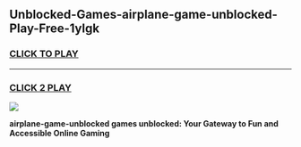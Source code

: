 
## Unblocked-Games-airplane-game-unblocked-Play-Free-1ylgk
<h3>
<a href="https://premium76.site?title=airplane-game-unblocked&ref=23A">CLICK TO PLAY</a></h3>
<hr>

<h3>
<a href="https://premium76.site?title=airplane-game-unblocked&ref=23A">CLICK 2 PLAY</a>
  
</h3>

<a href="https://premium76.site?title=airplane-game-unblocked&ref=23A"><img src="https://clearcache.store/games.png"></a>


**airplane-game-unblocked games unblocked: Your Gateway to Fun and Accessible Online Gaming**
